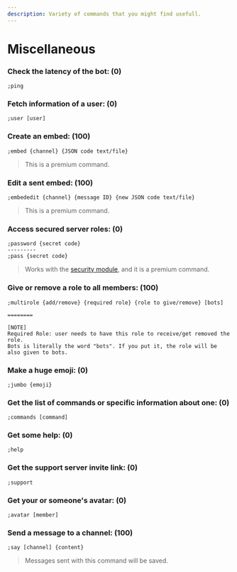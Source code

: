 ```yaml
---
description: Variety of commands that you might find usefull.
---
```


# Miscellaneous

### Check the latency of the bot:  \(0\)

```text
;ping
```

### Fetch information of a user:  \(0\)

```text
;user [user]
```

### Create an embed:  \(100\)

```text
;embed {channel} {JSON code text/file}
```

> This is a premium command.

### Edit a sent embed: \(100\)

```text
;embededit {channel} {message ID} {new JSON code text/file}
```

> This is a premium command.

### Access secured server roles:  \(0\)

```text
;password {secret code}
---------
;pass {secret code}
```

> Works with the [security module](../configuration/modules/security.md), and it is a premium command.

### Give or remove a role to all members:  \(100\)

```text
;multirole {add/remove} {required role} {role to give/remove} [bots]

========

[NOTE]
Required Role: user needs to have this role to receive/get removed the role.
Bots is literally the word "bots". If you put it, the role will be also given to bots.
```

### Make a huge emoji:  \(0\)

```text
;jumbo {emoji}
```

### Get the list of commands or specific information about one: \(0\)

```text
;commands [command]
```

### Get some help: \(0\)

```text
;help
```

### Get the support server invite link: \(0\)

```text
;support
```

### Get your or someone's avatar: \(0\)

```text
;avatar [member]
```

### Send a message to a channel: \(100\)

```text
;say [channel] {content}
```

> Messages sent with this command will be saved.

